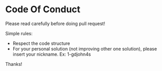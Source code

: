 # Code Of Conduct
Please read carefully before doing pull request!

Simple rules:
- Respect the code structure
- For your personal solution (not improving other one solution), please insert your nickname. Ex: 1-gdjohn4s

Thanks!
